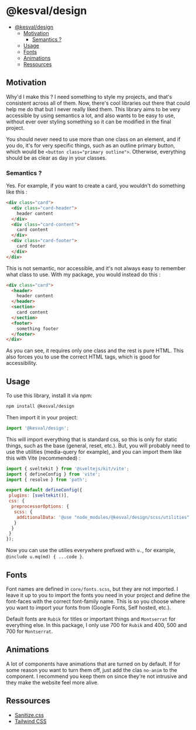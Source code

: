 # @kesval/design

- [@kesval/design](#kesvaldesign)
  - [Motivation](#motivation)
    - [Semantics ?](#semantics-)
  - [Usage](#usage)
  - [Fonts](#fonts)
  - [Animations](#animations)
  - [Ressources](#ressources)

## Motivation

Why'd I make this ? I need something to style my projects, and that's consistent across all of them. Now, there's cool libraries out there that could help me do that but I never really liked them. This library aims to be very accessible by using semantics a lot, and also wants to be easy to use, without ever over styling something so it can be modified in the final project.

You should never need to use more than one class on an element, and if you do, it's for very specific things, such as an outline primary button, which would be `<button class="primary outline">`. Otherwise, everything should be as clear as day in your classes.

### Semantics ?

Yes. For example, if you want to create a card, you wouldn't do something like this :

```html
<div class="card">
  <div class="card-header">
    header content
  </div>
  <div class="card-content">
    card content
  </div>
  <div class="card-footer">
    card footer
  </div>
</div>
```

This is not semantic, nor accessible, and it's not always easy to remember what class to use. With my package, you would instead do this :

```html
<div class="card">
  <header>
    header content
  </header>
  <section>
    card content
  </section>
  <footer>
    something footer
  </footer>
</div> 
```

As you can see, it requires only one class and the rest is pure HTML. This also forces you to use the correct HTML tags, which is good for accessibility.

## Usage

To use this library, install it via npm:

```bash
npm install @kesval/design
```

Then import it in your project:

```js
import '@kesval/design';
```

This will import everything that is standard css, so this is only for static things, such as the base (general, reset, etc.). But, you will probably need to use the utilities (media-query for example), and you can import them like this with Vite (recommended) :

```js
import { sveltekit } from '@sveltejs/kit/vite';
import { defineConfig } from 'vite';
import { resolve } from 'path';

export default defineConfig({
 plugins: [sveltekit()],
 css: {
  preprocessorOptions: {
   scss: {
    additionalData: '@use "node_modules/@kesval/design/scss/utilities" as u;'
   }
  }
 }
});
```

Now you can use the utilies everywhere prefixed with `u.`, for example, `@include u.mq(md) { ...code }`.

## Fonts

Font names are defined in `core/fonts.scss`, but they are not imported. I leave it up to you to import the fonts you need in your project and define the font-faces with the correct font-family name. This is so you choose where you want to import your fonts from (Google Fonts, Self hosted, etc.).

Default fonts are `Rubik` for titles or important things and `Montserrat` for everything else. In this package, I only use 700 for `Rubik` and 400, 500 and 700 for `Montserrat`.

## Animations

A lot of components have animations that are turned on by default. If for some reason you want to turn them off, just add the clas `no-anim` to the component. I recommend you keep them on since they're not intrusive and they make the website feel more alive.

## Ressources

- [Sanitize.css](https://github.com/csstools/sanitize.css)
- [Tailwind CSS](https://tailwindcss.com/)
